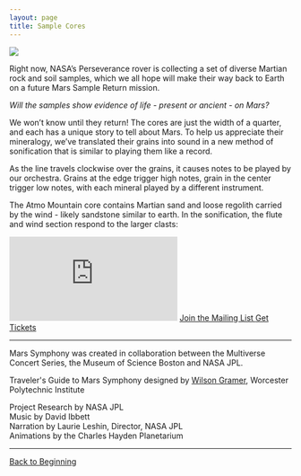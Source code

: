 ```yaml
---
layout: page
title: Sample Cores
---
```


<img src="/assets/Comet Geyser.png">

Right now, NASA’s Perseverance rover is collecting a set of diverse Martian rock and soil samples,
which we all hope will make their way back to Earth on a future Mars Sample Return mission.

_Will the samples show evidence of life - present or ancient - on Mars?_

We won’t know until they return! The cores are just the width of a quarter, and each has a unique
story to tell about Mars. To help us appreciate their mineralogy, we’ve translated their grains into
sound in a new method of sonification that is similar to playing them like a record.

As the line travels clockwise over the grains, it causes notes to be played by our orchestra. Grains
at the edge trigger high notes, grain in the center trigger low notes, with each mineral played by a
different instrument.

The Atmo Mountain core contains Martian sand and loose regolith carried by the wind - likely
sandstone similar to earth. In the sonification, the flute and wind section respond to the larger
clasts:

<iframe class="video" src="https://www.youtube.com/embed/2s5spWA5D-I?si=njKfFlP8ZnpGDeaa" title="YouTube video player" frameborder="0" allow="accelerometer; autoplay; clipboard-write; encrypted-media; gyroscope; picture-in-picture; web-share" referrerpolicy="strict-origin-when-cross-origin" allowfullscreen></iframe>

<a class="link" target="_blank" href="https://www.multiverseseries.org/">
    Join the Mailing List
</a>

<a class="link prominent" target="_blank" href="https://www.mos.org/events/subspace/mars-symphony">
    Get Tickets
</a>

<hr>

Mars Symphony was created in collaboration between the Multiverse Concert Series, the Museum of
Science Boston and NASA JPL.

Traveler's Guide to Mars Symphony designed by [Wilson Gramer](https://gramer.dev), Worcester
Polytechnic Institute

Project Research by NASA JPL <br> Music by David Ibbett <br> Narration by Laurie Leshin, Director,
NASA JPL <br> Animations by the Charles Hayden Planetarium

<hr>

[Back to Beginning](/)
